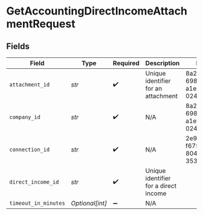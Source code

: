 # GetAccountingDirectIncomeAttachmentRequest


## Fields

| Field                                 | Type                                  | Required                              | Description                           | Example                               |
| ------------------------------------- | ------------------------------------- | ------------------------------------- | ------------------------------------- | ------------------------------------- |
| `attachment_id`                       | *str*                                 | :heavy_check_mark:                    | Unique identifier for an attachment   | 8a210b68-6988-11ed-a1eb-0242ac120002  |
| `company_id`                          | *str*                                 | :heavy_check_mark:                    | N/A                                   | 8a210b68-6988-11ed-a1eb-0242ac120002  |
| `connection_id`                       | *str*                                 | :heavy_check_mark:                    | N/A                                   | 2e9d2c44-f675-40ba-8049-353bfcb5e171  |
| `direct_income_id`                    | *str*                                 | :heavy_check_mark:                    | Unique identifier for a direct income |                                       |
| `timeout_in_minutes`                  | *Optional[int]*                       | :heavy_minus_sign:                    | N/A                                   |                                       |